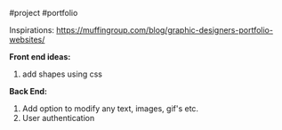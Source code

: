 #project #portfolio 

Inspirations:
https://muffingroup.com/blog/graphic-designers-portfolio-websites/


**Front end ideas:**
1. add shapes using css


**Back End:**
1. Add option to modify any text, images, gif's etc.
2. User authentication


